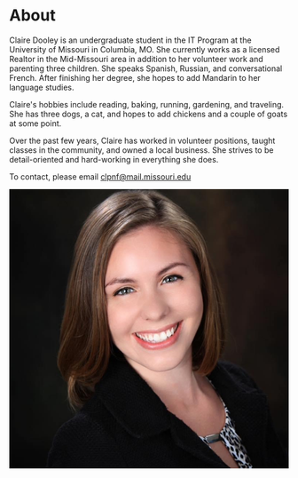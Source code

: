 # About

Claire Dooley is an undergraduate student in the IT Program at the University of Missouri in Columbia, MO. She currently works as
a licensed Realtor in the Mid-Missouri area in addition to her volunteer work and parenting three children. She speaks Spanish, Russian,
and conversational French. After finishing her degree, she hopes to add Mandarin to her language studies.

Claire's hobbies include reading, baking, running, gardening, and traveling. She has three dogs, a cat, 
and hopes to add chickens and a couple of goats at some point.

Over the past few years, Claire has worked in volunteer positions, taught classes in the community, and owned a local business.
She strives to be detail-oriented and hard-working in everything she does.

To contact, please email clpnf@mail.missouri.edu

![image](https://github.com/cmld18/INFOTC1000Project/blob/ed7f7be16779218a264a74c4422072c0fd5396a9/A3B1CE4F-8AA2-4BB5-8649-6A6A06CF0A04.jpeg)
